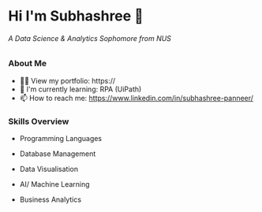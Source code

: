 # Hi I'm Subhashree 👋 
###### A Data Science & Analytics Sophomore from NUS

### About Me
- 👨‍💻 View my portfolio: https://
- 🌱 I'm currently learning: RPA (UiPath)
- 📫 How to reach me: https://www.linkedin.com/in/subhashree-panneer/

### Skills Overview
- Programming Languages

- Database Management

- Data Visualisation

- AI/ Machine Learning

- Business Analytics




